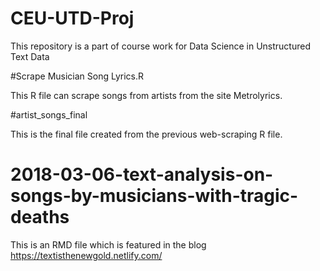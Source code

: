 # CEU-UTD-Proj
This repository is a part of course work for Data Science in Unstructured Text Data

#Scrape Musician Song Lyrics.R

This R file can scrape songs from artists from the site Metrolyrics. 

#artist_songs_final

This is the final file created from the previous web-scraping R file.

# 2018-03-06-text-analysis-on-songs-by-musicians-with-tragic-deaths

This is an RMD file which is featured in the blog https://textisthenewgold.netlify.com/
